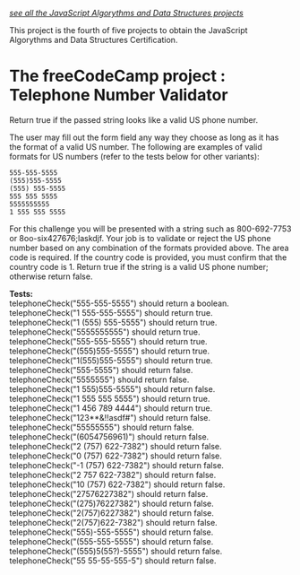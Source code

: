 *[see all the JavaScript Algorythms and Data Structures projects](https://github.com/s-manguy/projects/tree/main/javascript-algorythms-and-data-structures)*


This project is the fourth of five projects to obtain the JavaScript Algorythms and Data Structures Certification.


# The freeCodeCamp project : Telephone Number Validator
Return true if the passed string looks like a valid US phone number.

The user may fill out the form field any way they choose as long as it has the format of a valid US number. The following are examples of valid formats for US numbers (refer to the tests below for other variants):

    555-555-5555
    (555)555-5555
    (555) 555-5555
    555 555 5555
    5555555555
    1 555 555 5555

For this challenge you will be presented with a string such as 800-692-7753 or 8oo-six427676;laskdjf. Your job is to validate or reject the US phone number based on any combination of the formats provided above. The area code is required. If the country code is provided, you must confirm that the country code is 1. Return true if the string is a valid US phone number; otherwise return false.



**Tests:**    
telephoneCheck("555-555-5555") should return a boolean.  
telephoneCheck("1 555-555-5555") should return true.  
telephoneCheck("1 (555) 555-5555") should return true.  
telephoneCheck("5555555555") should return true.  
telephoneCheck("555-555-5555") should return true.  
telephoneCheck("(555)555-5555") should return true.  
telephoneCheck("1(555)555-5555") should return true.  
telephoneCheck("555-5555") should return false.  
telephoneCheck("5555555") should return false.  
telephoneCheck("1 555)555-5555") should return false.  
telephoneCheck("1 555 555 5555") should return true.  
telephoneCheck("1 456 789 4444") should return true.  
telephoneCheck("123**&!!asdf#") should return false.  
telephoneCheck("55555555") should return false.  
telephoneCheck("(6054756961)") should return false.  
telephoneCheck("2 (757) 622-7382") should return false.  
telephoneCheck("0 (757) 622-7382") should return false.  
telephoneCheck("-1 (757) 622-7382") should return false.  
telephoneCheck("2 757 622-7382") should return false.  
telephoneCheck("10 (757) 622-7382") should return false.  
telephoneCheck("27576227382") should return false.  
telephoneCheck("(275)76227382") should return false.  
telephoneCheck("2(757)6227382") should return false.  
telephoneCheck("2(757)622-7382") should return false.  
telephoneCheck("555)-555-5555") should return false.  
telephoneCheck("(555-555-5555") should return false.  
telephoneCheck("(555)5(55?)-5555") should return false.  
telephoneCheck("55 55-55-555-5") should return false.
